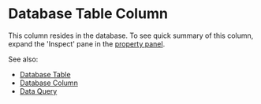 <!-- TITLE: Database Table Column -->
<!-- SUBTITLE: -->

# Database Table Column

This column resides in the database. To see quick summary of this column, 
expand the 'Inspect' pane in the [property panel](../features/property-panel.md).
  
See also:

* [Database Table](db-table-info.md)
* [Database Column](db-column-info.md)
* [Data Query](data-query.md)
